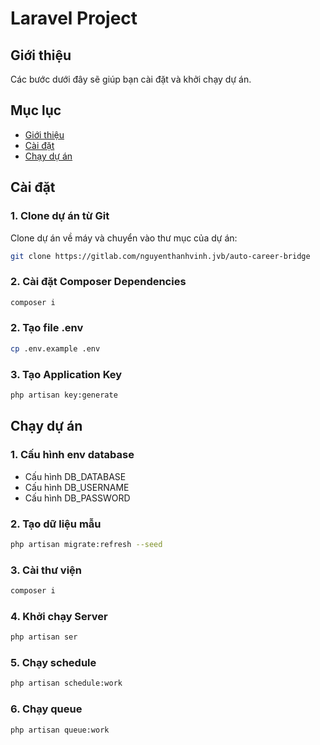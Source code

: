 # Laravel Project

## Giới thiệu

Các bước dưới đây sẽ giúp bạn cài đặt và khởi chạy dự án.

## Mục lục

- [Giới thiệu](#giới-thiệu)
- [Cài đặt](#cài-đặt)
- [Chạy dự án](#chạy-dự-án)

## Cài đặt

### 1. Clone dự án từ Git

Clone dự án về máy và chuyển vào thư mục của dự án:

```bash
git clone https://gitlab.com/nguyenthanhvinh.jvb/auto-career-bridge
```

### 2. Cài đặt Composer Dependencies

```bash
composer i
```

### 2. Tạo file .env

```bash
cp .env.example .env
```

### 3. Tạo Application Key

```bash
php artisan key:generate
```

## Chạy dự án

### 1. Cấu hình env database

- Cấu hình DB_DATABASE
- Cấu hình DB_USERNAME
- Cấu hình DB_PASSWORD

### 2. Tạo dữ liệu mẫu

```bash
php artisan migrate:refresh --seed
```

### 3. Cài thư viện

```bash
composer i
```

### 4. Khởi chạy Server

```bash
php artisan ser
```

### 5. Chạy schedule

```bash
php artisan schedule:work
```

### 6. Chạy queue

```bash
php artisan queue:work
```
